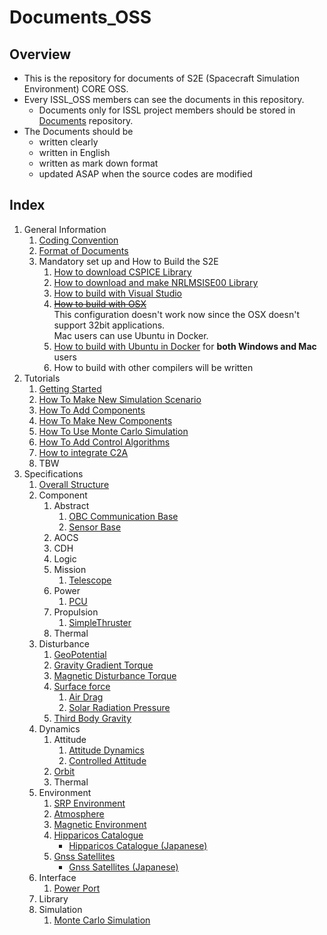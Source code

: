 # Documents_OSS
## Overview

- This is the repository for documents of S2E (Spacecraft Simulation Environment) CORE OSS.
- Every ISSL_OSS members can see the documents in this repository.
  - Documents only for ISSL project members should be stored in [Documents](https://gitlab.com/ut_issl/s2e/documents "Documents") repository.
- The Documents should be 
  - written clearly
  - written in English
  - written as mark down format
  - updated ASAP when the source codes are modified

## Index

1. General Information
   1. [Coding Convention](./General/CodingConvention.md)
   2. [Format of Documents](./General/DocumentFormat.md)
   3. Mandatory set up and How to Build the S2E
	   1. [How to download CSPICE Library](./General/HowToDwnloadCSPCElibrary.md)
	   2. [How to download and make NRLMSISE00 Library](./General/HowToDownloadNRLMSISE00library.md)
	   3. [How to build with Visual Studio](./General/HowToCompileWithVisualStudio.md)
	   4. ~~[How to build with OSX](./General/HowToCompileWith_OSX.md)~~  
        This configuration doesn't work now since the OSX doesn't support 32bit applications.  
        Mac users can use Ubuntu in Docker.
	   5. [How to build with Ubuntu in Docker](./General/HowToCompileWithUbuntuInDocker.md) for **both Windows and Mac** users
	   6. How to build with other compilers will be written
2. Tutorials
   1. [Getting Started](./Tutorials/GettingStarted.md)
   2. [How To Make New Simulation Scenario](./Tutorials/HowToMakeNewSimulationScenario.md)
   3. [How To Add Components](./Tutorials/HowToAddComponents.md)
   4. [How To Make New Components](./Tutorials/HowToMakeNewComponents.md)
   5. [How To Use Monte Carlo Simulation](./Tutorials/HowToUseMonteCarloSimulation.md)
   6. [How To Add Control Algorithms](./Tutorials/HowToAddControlAlgorithms.md)
   7. [How to integrate C2A](./Tutorials/HowToIntegrateC2A.md)
   8. TBW
3. Specifications
   1. [Overall Structure](./Specifications/OverallStructure/OverallStructure.md)
   1. Component
      1. Abstract
         1. [OBC Communication Base](./Specifications/Component/Abstract/Spec_ObcCommunicationBase.md)
         1. [Sensor Base](./Specifications/Component/Abstract/Spec_SensorBase.md)
      2. AOCS
      3. CDH
      4. Logic
      5. Mission
         1. [Telescope](./Specifications/Component/Mission/Spec_Telescope_en.md)
      6. Power
         1. [PCU](./Specifications/Component/Power/Spec_PCU.md)
      7. Propulsion
         1. [SimpleThruster](./Specifications/Component/Propulsion/Spec_SimpleThruster.md)
      8. Thermal
   2. Disturbance
      1. [GeoPotential](./Specifications/Disturbance/Spec_GeoPotential.md)
      2. [Gravity Gradient Torque](./Specifications/Disturbance/Spec_GGTorque.md)
      3. [Magnetic Disturbance Torque](./Specifications/Disturbance/Spec_MagDisturbance.md)
      4. [Surface force](./Specifications/Disturbance/Spec_SurfaceForce.md)
         1. [Air Drag](./Specifications/Disturbance/Spec_SurfaceForce_AirDrag.md)
         2. [Solar Radiation Pressure](./Specifications/Disturbance/Spec_SurfaceForce_SolarRadiation.md)
      5. [Third Body Gravity](./Specifications/Disturbance/Spec_ThirdBodyGravity.md)
   3. Dynamics
      1. Attitude
         1. [Attitude Dynamics](./Specifications/Dynamics/Spec_AttitudeDynamics.md)
         2. [Controlled Attitude](./Specifications/Dynamics/Spec_ControlledAttitude.md)
      2. [Orbit](./Specifications/Dynamics/Spec_Orbit.md)
      3. Thermal
   4. Environment
      1. [SRP Environment](./Specifications/Environment/Spec_SRPEnvironment.md)
      2. [Atmosphere](./Specifications/Environment/Spec_Atmosphere.md)
      3. [Magnetic Environment](./Specifications/Environment/Spec_MagEnvironment.md)
      4. [Hipparicos Catalogue](./Specifications/Environment/Spec_HipparcosCatalogue_en.md)
         *  [Hipparicos Catalogue (Japanese)](./Specifications/Environment/Spec_HipparcosCatalogue_ja.md)
      5. [Gnss Satellites](./Specifications/Environment/Spec_GnssSatellites_en.md)
         *  [Gnss Satellites (Japanese)](./Specifications/Environment/Spec_GnssSatellites_ja.md)
   5. Interface
      1. [Power Port](./Specifications/Interface/Spec_PowerPort.md)
   6. Library
   7. Simulation
      1. [Monte Carlo Simulation](./Specifications/Simulation/Spec_MonteCarloSimulation.md)
